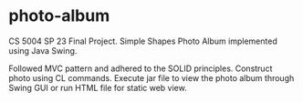 # photo-album
CS 5004 SP 23 Final Project. Simple Shapes Photo Album implemented using Java Swing.

Followed MVC pattern and adhered to the SOLID principles.
Construct photo using CL commands.
Execute jar file to view the photo album through Swing GUI or run HTML file for static web view. 
